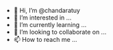- 👋 Hi, I’m @chandaratuy
- 👀 I’m interested in ...
- 🌱 I’m currently learning ...
- 💞️ I’m looking to collaborate on ...
- 📫 How to reach me ...

<!---
chandaratuy/chandaratuy is a ✨ special ✨ repository because its `README.md` (this file) appears on your GitHub profile.
You can click the Preview link to take a look at your changes.
--->
